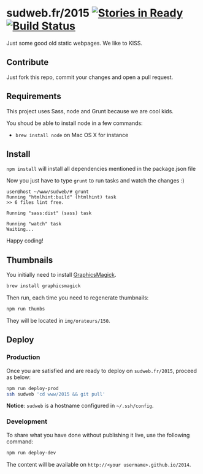 # sudweb.fr/2015 [![Stories in Ready](https://badge.waffle.io/sudweb/2015.png?label=ready&title=Ready)](https://waffle.io/sudweb/2015) [![Build Status](https://travis-ci.org/sudweb/2015.png?branch=master)](https://travis-ci.org/sudweb/2015)

Just some good old static webpages. We like to KISS.

## Contribute

Just fork this repo, commit your changes and open a pull request.

## Requirements

This project uses Sass, node and Grunt because we are cool kids.

You shoud be able to install node in a few commands:

* `brew install node` on Mac OS X for instance

## Install

`npm install` will install all dependencies mentioned in the package.json file

Now you just have to type `grunt` to run tasks and watch the changes :)

```
user@host ~/www/sudweb/# grunt
Running "htmlhint:build" (htmlhint) task
>> 6 files lint free.

Running "sass:dist" (sass) task

Running "watch" task
Waiting...
```

Happy coding!

## Thumbnails

You initially need to install [GraphicsMagick](http://www.graphicsmagick.org).

```bash
brew install graphicsmagick
```

Then run, each time you need to regenerate thumbnails:

```bash
npm run thumbs
```

They will be located in `img/orateurs/150`.

## Deploy

### Production

Once you are satisfied and are ready to deploy on `sudweb.fr/2015`, proceed as below:

```bash
npm run deploy-prod
ssh sudweb 'cd www/2015 && git pull'
```

**Notice**: `sudweb` is a hostname configured in `~/.ssh/config`.

### Development

To share what you have done without publishing it live, use the following command:

```bash
npm run deploy-dev
```

The content will be available on `http://<your username>.github.io/2014`.
